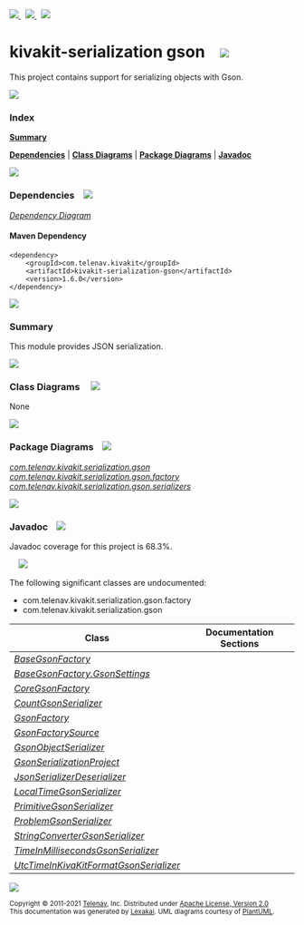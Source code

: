 [//]: # (start-user-text)

<a href="https://www.kivakit.org">
<img src="https://telenav.github.io/telenav-assets/images/icons/web-32.png" srcset="https://telenav.github.io/telenav-assets/images/icons/web-32-2x.png 2x"/>
</a>
&nbsp;
<a href="https://twitter.com/openkivakit">
<img src="https://telenav.github.io/telenav-assets/images/logos/twitter/twitter-32.png" srcset="https://telenav.github.io/telenav-assets/images/logos/twitter/twitter-32-2x.png 2x"/>
</a>
&nbsp;
<a href="https://kivakit.zulipchat.com">
<img src="https://telenav.github.io/telenav-assets/images/logos/zulip/zulip-32.png" srcset="https://telenav.github.io/telenav-assets/images/logos/zulip/zulip-32-2x.png 2x"/>
</a>

[//]: # (end-user-text)

# kivakit-serialization gson &nbsp;&nbsp; <img src="https://telenav.github.io/telenav-assets/images/icons/communicate-32.png" srcset="https://telenav.github.io/telenav-assets/images/icons/communicate-32-2x.png 2x"/>

This project contains support for serializing objects with Gson.

<img src="https://telenav.github.io/telenav-assets/images/icons/horizontal-line-512.png" srcset="https://telenav.github.io/telenav-assets/images/separators/horizontal-line-512-2x.png 2x"/>

### Index

[**Summary**](#summary)  

[**Dependencies**](#dependencies) | [**Class Diagrams**](#class-diagrams) | [**Package Diagrams**](#package-diagrams) | [**Javadoc**](#javadoc)

<img src="https://telenav.github.io/telenav-assets/images/icons/horizontal-line-512.png" srcset="https://telenav.github.io/telenav-assets/images/separators/horizontal-line-512-2x.png 2x"/>

### Dependencies <a name="dependencies"></a> &nbsp;&nbsp; <img src="https://telenav.github.io/telenav-assets/images/icons/dependencies-32.png" srcset="https://telenav.github.io/telenav-assets/images/icons/dependencies-32-2x.png 2x"/>

[*Dependency Diagram*](https://www.kivakit.org/1.6.0/lexakai/kivakit/kivakit-serialization/gson/documentation/diagrams/dependencies.svg)

#### Maven Dependency

    <dependency>
        <groupId>com.telenav.kivakit</groupId>
        <artifactId>kivakit-serialization-gson</artifactId>
        <version>1.6.0</version>
    </dependency>

<img src="https://telenav.github.io/telenav-assets/images/icons/horizontal-line-128.png" srcset="https://telenav.github.io/telenav-assets/images/separators/horizontal-line-128-2x.png 2x"/>

[//]: # (start-user-text)

### Summary <a name = "summary"></a>

This module provides JSON serialization.

[//]: # (end-user-text)

<img src="https://telenav.github.io/telenav-assets/images/icons/horizontal-line-128.png" srcset="https://telenav.github.io/telenav-assets/images/separators/horizontal-line-128-2x.png 2x"/>

### Class Diagrams <a name="class-diagrams"></a> &nbsp; &nbsp; <img src="https://telenav.github.io/telenav-assets/images/icons/diagram-40.png" srcset="https://telenav.github.io/telenav-assets/images/icons/diagram-40-2x.png 2x"/>

None

<img src="https://telenav.github.io/telenav-assets/images/icons/horizontal-line-128.png" srcset="https://telenav.github.io/telenav-assets/images/separators/horizontal-line-128-2x.png 2x"/>

### Package Diagrams <a name="package-diagrams"></a> &nbsp;&nbsp; <img src="https://telenav.github.io/telenav-assets/images/icons/box-32.png" srcset="https://telenav.github.io/telenav-assets/images/icons/box-32-2x.png 2x"/>

[*com.telenav.kivakit.serialization.gson*](https://www.kivakit.org/1.6.0/lexakai/kivakit/kivakit-serialization/gson/documentation/diagrams/com.telenav.kivakit.serialization.gson.svg)  
[*com.telenav.kivakit.serialization.gson.factory*](https://www.kivakit.org/1.6.0/lexakai/kivakit/kivakit-serialization/gson/documentation/diagrams/com.telenav.kivakit.serialization.gson.factory.svg)  
[*com.telenav.kivakit.serialization.gson.serializers*](https://www.kivakit.org/1.6.0/lexakai/kivakit/kivakit-serialization/gson/documentation/diagrams/com.telenav.kivakit.serialization.gson.serializers.svg)

<img src="https://telenav.github.io/telenav-assets/images/icons/horizontal-line-128.png" srcset="https://telenav.github.io/telenav-assets/images/separators/horizontal-line-128-2x.png 2x"/>

### Javadoc <a name="javadoc"></a> &nbsp;&nbsp; <img src="https://telenav.github.io/telenav-assets/images/icons/books-24.png" srcset="https://telenav.github.io/telenav-assets/images/icons/books-24-2x.png 2x"/>

Javadoc coverage for this project is 68.3%.  
  
&nbsp; &nbsp; <img src="https://telenav.github.io/telenav-assets/images/meter/meter-70-96.png" srcset="https://telenav.github.io/telenav-assets/images/meter/meter-70-96-2x.png 2x"/>


The following significant classes are undocumented:  

- com.telenav.kivakit.serialization.gson.factory  
- com.telenav.kivakit.serialization.gson

| Class | Documentation Sections |
|---|---|
| [*BaseGsonFactory*](https://www.kivakit.org/1.6.0/javadoc/kivakit/kivakit.serialization.gson///////////////////////////////////////////////////////////////.html) |  |  
| [*BaseGsonFactory.GsonSettings*](https://www.kivakit.org/1.6.0/javadoc/kivakit/kivakit.serialization.gson////////////////////////////////////////////////////////////////////////////.html) |  |  
| [*CoreGsonFactory*](https://www.kivakit.org/1.6.0/javadoc/kivakit/kivakit.serialization.gson///////////////////////////////////////////////////////////////.html) |  |  
| [*CountGsonSerializer*](https://www.kivakit.org/1.6.0/javadoc/kivakit/kivakit.serialization.gson///////////////////////////////////////////////////////////////////////.html) |  |  
| [*GsonFactory*](https://www.kivakit.org/1.6.0/javadoc/kivakit/kivakit.serialization.gson///////////////////////////////////////////////////////////.html) |  |  
| [*GsonFactorySource*](https://www.kivakit.org/1.6.0/javadoc/kivakit/kivakit.serialization.gson/////////////////////////////////////////////////////////////////.html) |  |  
| [*GsonObjectSerializer*](https://www.kivakit.org/1.6.0/javadoc/kivakit/kivakit.serialization.gson////////////////////////////////////////////////////////////.html) |  |  
| [*GsonSerializationProject*](https://www.kivakit.org/1.6.0/javadoc/kivakit/kivakit.serialization.gson////////////////////////////////////////////////////////////////.html) |  |  
| [*JsonSerializerDeserializer*](https://www.kivakit.org/1.6.0/javadoc/kivakit/kivakit.serialization.gson//////////////////////////////////////////////////////////////////////////.html) |  |  
| [*LocalTimeGsonSerializer*](https://www.kivakit.org/1.6.0/javadoc/kivakit/kivakit.serialization.gson///////////////////////////////////////////////////////////////////////////.html) |  |  
| [*PrimitiveGsonSerializer*](https://www.kivakit.org/1.6.0/javadoc/kivakit/kivakit.serialization.gson///////////////////////////////////////////////////////////////.html) |  |  
| [*ProblemGsonSerializer*](https://www.kivakit.org/1.6.0/javadoc/kivakit/kivakit.serialization.gson/////////////////////////////////////////////////////////////////////////.html) |  |  
| [*StringConverterGsonSerializer*](https://www.kivakit.org/1.6.0/javadoc/kivakit/kivakit.serialization.gson/////////////////////////////////////////////////////////////////////////////////.html) |  |  
| [*TimeInMillisecondsGsonSerializer*](https://www.kivakit.org/1.6.0/javadoc/kivakit/kivakit.serialization.gson////////////////////////////////////////////////////////////////////////////////////.html) |  |  
| [*UtcTimeInKivaKitFormatGsonSerializer*](https://www.kivakit.org/1.6.0/javadoc/kivakit/kivakit.serialization.gson////////////////////////////////////////////////////////////////////////////////////////.html) |  |  

[//]: # (start-user-text)



[//]: # (end-user-text)

<img src="https://telenav.github.io/telenav-assets/images/icons/horizontal-line-512.png" srcset="https://telenav.github.io/telenav-assets/images/separators/horizontal-line-512-2x.png 2x"/>

<sub>Copyright &#169; 2011-2021 [Telenav](https://telenav.com), Inc. Distributed under [Apache License, Version 2.0](LICENSE)</sub>  
<sub>This documentation was generated by [Lexakai](https://lexakai.org). UML diagrams courtesy of [PlantUML](https://plantuml.com).</sub>
